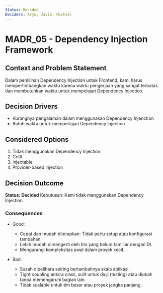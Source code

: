 ```yaml
---
Status: Decided
Deciders: Aryo, Javin, Michael
---
```


# MADR_05 - Dependency Injection Framework

## Context and Problem Statement

Dalam pemilihan Dependency Injection untuk Frontend, kami harus mempertimbangkan waktu karena waktu pengerjaan yang sangat terbatas dan membutuhkan waktu untuk mempelajari Dependency Injection.

## Decision Drivers

- Kurangnya pengalaman dalam menggunakan Dependency Injenction
- Butuh waktu untuk memperlajari Dependency Injection

## Considered Options

1. Tidak menggunakan Dependency Injection
1. GetIt
1. injectable
1. Provider-based injection

## Decision Outcome

**Status: Decided**
Keputusan: Kami tidak menggunakan Dependency Injection

### Consequences

- Good:
    - Cepat dan mudah diterapkan: Tidak perlu setup atau konfigurasi tambahan.
    - Lebih mudah dimengerti oleh tim yang belum familiar dengan DI.
    - Mengurangi kompleksitas awal dalam proyek kecil.

- Bad:
    - Susah dipelihara seiring bertambahnya skala aplikasi.
    - Tight coupling antara class, sulit untuk diuji (testing) atau diubah tanpa memengaruhi bagian lain.
    - Tidak scalable untuk tim besar atau proyek jangka panjang.